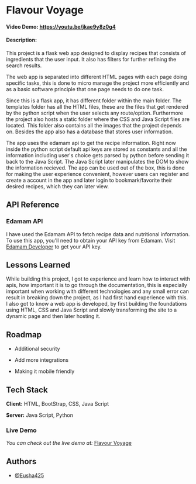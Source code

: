 # Flavour Voyage
#### Video Demo:  https://youtu.be/jkae9y8z0g4
#### Description:

This project is a flask web app designed to display recipes that consists of ingredients that the user input. It also has filters for further refining the search results. 

The web app is separated into different HTML pages with each page doing specific tasks, this is done to micro manage the project more efficiently and as a basic software principle that one page needs to do one task. 

Since this is a flask app, it has different folder within the main folder. The templates folder has all the HTML files, these are the files that get rendered by the python script when the user selects any route/option. Furthermore the project also hosts a static folder where the CSS and Java Script files are located. This folder also contains all the images that the project depends on. Besides the app also has a database that stores user information.

The app uses the edamam api to get the recipe information. Right now inside the python script default api keys are stored as constants and all the information including user's choice gets parsed by python before sending it back to the Java Script. The Java Script later manipulates the DOM to show the information recieved. The app can be used out of the box, this is done for making the user experience convenient, however users can register and create a account in the app and later login to bookmark/favorite their desired recipes, which they can later view. 

## API Reference

### Edamam API

I have used the Edamam API to fetch recipe data and nutritional information. To use this app, you'll need to obtain your API key from Edamam. Visit [Edamam Developer](https://developer.edamam.com/) to get your API key.

## Lessons Learned

While building this project, I got to experience and learn how to interact with apis, how important it is to go through the documentation, this is especially important when working with different technologies and any small error can result in breaking down the project, as I had first hand experience with this. I also got to know a web app is developed, by first building the foundations using HTML, CSS and Java Script and slowly transforming the site to a dynamic page and then later hosting it. 

## Roadmap

- Additional security

- Add more integrations

- Making it mobile friendly


## Tech Stack

**Client:** HTML, BootStrap, CSS, Java Script

**Server:** Java Script, Python 

### Live Demo

*You can check out the live demo at:* [Flavour Voyage](https://flavour-voyage.onrender.com/)

## Authors

- [@Eusha425](https://www.github.com/Eusha425)

